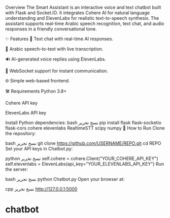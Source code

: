 Overview
The Smart Assistant is an interactive voice and text chatbot built with Flask and Socket.IO.
It integrates Cohere AI for natural language understanding and ElevenLabs for realistic text-to-speech synthesis.
The assistant supports real-time Arabic speech recognition, text chat, and audio responses in a friendly conversational tone.

✨ Features
💬 Text chat with real-time AI responses.

🎤 Arabic speech-to-text with live transcription.

🔊 AI-generated voice replies using ElevenLabs.

📡 WebSocket support for instant communication.

🌐 Simple web-based frontend.

🛠️ Requirements
Python 3.8+

Cohere API key

ElevenLabs API key

Install Python dependencies:
bash
نسخ
تحرير
pip install flask flask-socketio flask-cors cohere elevenlabs RealtimeSTT scipy numpy
🚀 How to Run
Clone the repository:

bash
نسخ
تحرير
git clone https://github.com/USERNAME/REPO.git
cd REPO
Set your API keys in Chatbot.py:

python
نسخ
تحرير
self.cohere = cohere.Client("YOUR_COHERE_API_KEY")
self.elevenlabs = ElevenLabs(api_key="YOUR_ELEVENLABS_API_KEY")
Run the server:

bash
نسخ
تحرير
python Chatbot.py
Open your browser at:

cpp
نسخ
تحرير
http://127.0.0.1:5000
# chatbot
